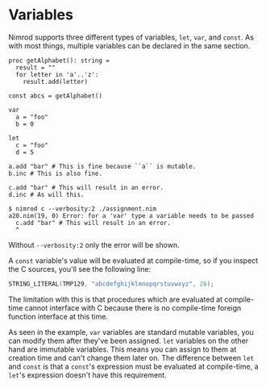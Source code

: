 # Variables

Nimrod supports three different types of variables, `let`, `var`, and `const`. As with most things, multiple variables can be declared in the same section.

~~~ nimrod
proc getAlphabet(): string =
  result = ""
  for letter in 'a'..'z':
    result.add(letter)

const abcs = getAlphabet()

var
  a = "foo"
  b = 0

let
  c = "foo"
  d = 5

a.add "bar" # This is fine because ``a`` is mutable.
b.inc # This is also fine.

c.add "bar" # This will result in an error.
d.inc # As will this.
~~~

~~~
$ nimrod c --verbosity:2 ./assignment.nim
a20.nim(19, 0) Error: for a 'var' type a variable needs to be passed
  c.add "bar" # This will result in an error.
  ^
~~~

Without `--verbosity:2` only the error will be shown.

A `const` variable's value will be evaluated at compile-time, so if you inspect the C sources, you'll see the following line:

~~~ C
STRING_LITERAL(TMP129, "abcdefghijklmnopqrstuvwxyz", 26);
~~~

The limitation with this is that procedures which are evaluated at compile-time cannot interface with C because there is no compile-time foreign function interface at this time.

As seen in the example, `var` variables are standard mutable variables, you can modify them after they've been assigned. `let` variables on the other hand are immutable variables. This means you can assign to them at creation time and can't change them later on. The difference between `let` and `const` is that a `const`'s expression must be evaluated at compile-time, a `let`'s expression doesn't have this requirement.
